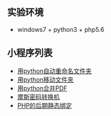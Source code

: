 ## 实验环境
* windows7 + python3 + php5.6

## 小程序列表
* <a href="https://github.com/hhe0/tools-daily/blob/master/20190122/rename-directory.py">用python自动重命名文件夹</a>
* <a href="https://github.com/hhe0/tools-daily/blob/master/20190122/move-directory.py">用python移动文件夹</a>
* <a href="https://github.com/hhe0/tools-daily/blob/master/20190126/pdf-count.py">用python合并PDF</a>
* <a href="https://github.com/hhe0/tools-daily/blob/master/20190128/MorseCode.php">摩斯密码转换机</a>
* <a href="https://github.com/hhe0/tools-daily/blob/master/20190204/foraward-static-call.php">PHP的后期静态绑定</a>